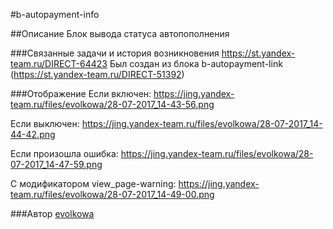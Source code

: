 #b-autopayment-info

##Описание
Блок вывода статуса автопополнения

###Связанные задачи и история возникновения
https://st.yandex-team.ru/DIRECT-64423
Был создан из блока b-autopayment-link (https://st.yandex-team.ru/DIRECT-51392)

###Отображение
Если включен:
https://jing.yandex-team.ru/files/evolkowa/28-07-2017_14-43-56.png

Если выключен:
https://jing.yandex-team.ru/files/evolkowa/28-07-2017_14-44-42.png

Если произошла ошибка:
https://jing.yandex-team.ru/files/evolkowa/28-07-2017_14-47-59.png

С модификатором view_page-warning:
https://jing.yandex-team.ru/files/evolkowa/28-07-2017_14-49-00.png

###Автор
[evolkowa](https://staff.yandex-team.ru/evolkowa)
